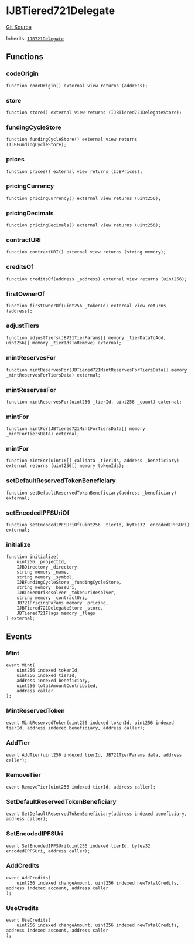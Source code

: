 # IJBTiered721Delegate

[Git Source](https://github.com/jbx-protocol/juice-721-delegate/blob/24c33179caef17b169ec5b6eb95923f5da66bf32/contracts/interfaces/IJBTiered721Delegate.sol)

Inherits: [`IJB721Delegate`](/dev/extensions/juice-721-delegate/interfaces/ijb721delegate)

## Functions

### codeOrigin

```solidity
function codeOrigin() external view returns (address);
```

### store

```solidity
function store() external view returns (IJBTiered721DelegateStore);
```

### fundingCycleStore

```solidity
function fundingCycleStore() external view returns (IJBFundingCycleStore);
```

### prices

```solidity
function prices() external view returns (IJBPrices);
```

### pricingCurrency

```solidity
function pricingCurrency() external view returns (uint256);
```

### pricingDecimals

```solidity
function pricingDecimals() external view returns (uint256);
```

### contractURI

```solidity
function contractURI() external view returns (string memory);
```

### creditsOf

```solidity
function creditsOf(address _address) external view returns (uint256);
```

### firstOwnerOf

```solidity
function firstOwnerOf(uint256 _tokenId) external view returns (address);
```

### adjustTiers

```solidity
function adjustTiers(JB721TierParams[] memory _tierDataToAdd, uint256[] memory _tierIdsToRemove) external;
```

### mintReservesFor

```solidity
function mintReservesFor(JBTiered721MintReservesForTiersData[] memory _mintReservesForTiersData) external;
```

### mintReservesFor

```solidity
function mintReservesFor(uint256 _tierId, uint256 _count) external;
```

### mintFor

```solidity
function mintFor(JBTiered721MintForTiersData[] memory _mintForTiersData) external;
```

### mintFor

```solidity
function mintFor(uint16[] calldata _tierIds, address _beneficiary) external returns (uint256[] memory tokenIds);
```

### setDefaultReservedTokenBeneficiary

```solidity
function setDefaultReservedTokenBeneficiary(address _beneficiary) external;
```

### setEncodedIPFSUriOf

```solidity
function setEncodedIPFSUriOf(uint256 _tierId, bytes32 _encodedIPFSUri) external;
```

### initialize

```solidity
function initialize(
    uint256 _projectId,
    IJBDirectory _directory,
    string memory _name,
    string memory _symbol,
    IJBFundingCycleStore _fundingCycleStore,
    string memory _baseUri,
    IJBTokenUriResolver _tokenUriResolver,
    string memory _contractUri,
    JB721PricingParams memory _pricing,
    IJBTiered721DelegateStore _store,
    JBTiered721Flags memory _flags
) external;
```

## Events

### Mint

```solidity
event Mint(
    uint256 indexed tokenId,
    uint256 indexed tierId,
    address indexed beneficiary,
    uint256 totalAmountContributed,
    address caller
);
```

### MintReservedToken

```solidity
event MintReservedToken(uint256 indexed tokenId, uint256 indexed tierId, address indexed beneficiary, address caller);
```

### AddTier

```solidity
event AddTier(uint256 indexed tierId, JB721TierParams data, address caller);
```

### RemoveTier

```solidity
event RemoveTier(uint256 indexed tierId, address caller);
```

### SetDefaultReservedTokenBeneficiary

```solidity
event SetDefaultReservedTokenBeneficiary(address indexed beneficiary, address caller);
```

### SetEncodedIPFSUri

```solidity
event SetEncodedIPFSUri(uint256 indexed tierId, bytes32 encodedIPFSUri, address caller);
```

### AddCredits

```solidity
event AddCredits(
    uint256 indexed changeAmount, uint256 indexed newTotalCredits, address indexed account, address caller
);
```

### UseCredits

```solidity
event UseCredits(
    uint256 indexed changeAmount, uint256 indexed newTotalCredits, address indexed account, address caller
);
```

